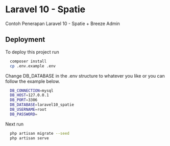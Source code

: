 # Laravel 10 - Spatie

Contoh Penerapan Laravel 10 - Spatie + Breeze Admin

## Deployment

To deploy this project run

```bash
  composer install
  cp .env.example .env
```

Change DB_DATABASE in the .env structure to whatever you like or you can follow the example below.

```bash
  DB_CONNECTION=mysql
  DB_HOST=127.0.0.1
  DB_PORT=3306
  DB_DATABASE=laravel10_spatie
  DB_USERNAME=root
  DB_PASSWORD=
```

Next run

```bash
  php artisan migrate --seed
  php artisan serve
```
